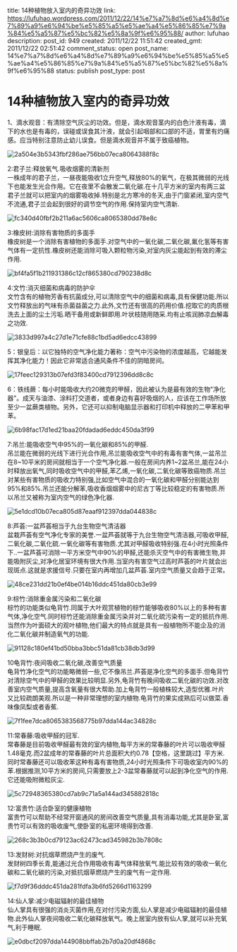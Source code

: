 title: 14种植物放入室内的奇异功效
link: https://lufuhao.wordpress.com/2011/12/22/14%e7%a7%8d%e6%a4%8d%e7%89%a9%e6%94%be%e5%85%a5%e5%ae%a4%e5%86%85%e7%9a%84%e5%a5%87%e5%bc%82%e5%8a%9f%e6%95%88/
author: lufuhao
description: 
post_id: 949
created: 2011/12/22 11:51:42
created_gmt: 2011/12/22 02:51:42
comment_status: open
post_name: 14%e7%a7%8d%e6%a4%8d%e7%89%a9%e6%94%be%e5%85%a5%e5%ae%a4%e5%86%85%e7%9a%84%e5%a5%87%e5%bc%82%e5%8a%9f%e6%95%88
status: publish
post_type: post

# 14种植物放入室内的奇异功效

1、滴水观音：有清除空气灰尘的功效。但是，滴水观音茎内的白色汁液有毒，滴下的水也是有毒的，误碰或误食其汁液，就会引起咽部和口部的不适，胃里有灼痛感。应当特别注意防止幼儿误食。但是滴水观音并不属于致癌植物。

![2a504e3b5343fbf286ae756bb07eca8064388f8c](http://lufuhao.files.wordpress.com/2011/12/2a504e3b5343fbf286ae756bb07eca8064388f8c_thumb.jpg)

2:君子兰:释放氧气.吸收烟雾的清新剂  
一株成年的君子兰，一昼夜能吸收1立升空气,释放80%的氧气，在极其微弱的光线下也能发生光合作用。它在夜里不会散发二氧化碳.在十几平方米的室内有两三盆君子兰就可以把室内的烟雾吸收掉.特别是北方寒冷的冬天,由于门窗紧闭,室内空气不流通,君子兰会起到很好的调节空气的作用.保持室内空气清新. 

![fc340d40fbf2b211a6ac5606ca8065380dd78e8c](http://lufuhao.files.wordpress.com/2011/12/fc340d40fbf2b211a6ac5606ca8065380dd78e8c_thumb.jpg)

3:橡皮树:消除有害物质的多面手  
橡皮树是一个消除有害植物的多面手.对空气中的一氧化碳,二氧化碳,氟化氢等有害气体有一定抗性.橡皮树还能消除可吸入颗粒物污染,对室内灰尘能起到有效的滞尘作用. 

![bf4fa5f1b211931386c12cf865380cd790238d8c](http://lufuhao.files.wordpress.com/2011/12/bf4fa5f1b211931386c12cf865380cd790238d8c_thumb.jpg)

4:文竹:消灭细菌和病毒的防护伞  
文竹含有的植物芳香有抗菌成分,可以清除空气中的细菌和病毒,具有保健功能.所以文竹释放出的气味有杀菌益菌之力.此外,文竹还有很高的药用价值.挖取它的肉质根洗去上面的尘土污垢.晒干备用或新鲜即用.叶状枝随用随采.均有止咳润肺凉血解毒之功效. 

![3833d997a4c27d1e71cfe88c1bd5ad6edcc43899](http://lufuhao.files.wordpress.com/2011/12/3833d997a4c27d1e71cfe88c1bd5ad6edcc43899_thumb.jpg)

5：银皇后：以它独特的空气净化能力著称：空气中污染物的浓度越高，它越能发挥其净化能力！因此它非常适合通风条件不佳的阴暗房间。 

![17feec129313b07efd3f83400cd7912396dd8c8c](http://lufuhao.files.wordpress.com/2011/12/17feec129313b07efd3f83400cd7912396dd8c8c_thumb.jpg)

6：铁线蕨：每小时能吸收大约20微克的甲醛，因此被认为是最有效的生物"净化器"。成天与油漆、涂料打交道者，或者身边有喜好吸烟的人，应该在工作场所放至少一盆蕨类植物。另外，它还可以抑制电脑显示器和打印机中释放的二甲苯和甲苯。 

![6b98fac17d1ed21baa20fdadad6eddc450da3f99](http://lufuhao.files.wordpress.com/2011/12/6b98fac17d1ed21baa20fdadad6eddc450da3f99_thumb.jpg)

7:吊兰:能吸收空气中95%的一氧化碳和85%的甲醛.  
吊兰能在微弱的光线下进行光合作用,吊兰能吸收空气中的有毒有害气体,一盆吊兰在8~10平米的房间就相当于一个空气净化器.一般在房间内养1~2盆吊兰,能在24小时释放出氧气,同时吸收空气中的甲醛,苯乙烯,一氧化碳,二氧化碳等致癌物质.吊兰对某些有害物质的吸收力特别强,比如空气中混合的一氧化碳和甲醛分别能达到95%和85%.吊兰还能分解苯,吸收香烟烟雾中的尼古丁等比较稳定的有害物质.所以吊兰又被称为室内空气的绿色净化器. 

![5e1dcd10b07eca805d87eaaf912397dda044838c](http://lufuhao.files.wordpress.com/2011/12/5e1dcd10b07eca805d87eaaf912397dda044838c_thumb.jpg)

8:芦荟:一盆芦荟相当于九台生物空气清洁器  
盆栽芦荟有空气净化专家的美誉.一盆芦荟就等于九台生物空气清洁器,可吸收甲醛,二氧化碳,二氧化硫.一氧化碳等有害物质.尤其对甲醛吸收特别强.在4小时光照条件下..一盆芦荟可消除一平方米空气中90%的甲醛,还能杀灭空气中的有害微生物,并能吸附灰尘,对净化居室环境有很大作用.当室内有害空气过高时芦荟的叶片就会出现斑点.这就是求援信号.只要在室内再增加几盆芦荟.室内空气质量又会趋于正常。 

![48ce231dd21b0ef4be014b16ddc451da80cb3e99](http://lufuhao.files.wordpress.com/2011/12/48ce231dd21b0ef4be014b16ddc451da80cb3e99_thumb.jpg)

9:棕竹:消除重金属污染和二氧化碳  
棕竹的功能类似龟背竹.同属于大叶观赏植物的棕竹能够吸收80%以上的多种有害气体,净化空气.同时棕竹还能消除重金属污染并对二氧化硫污染有一定的抵抗作用.当然作为叶面硕大的观叶植物,他们最大的特点就是具有一般植物所不能企及的消化二氧化碳并制造氧气的功能. 

![91128c180ef41bd50bba3bbc51da81cb38db3d99](http://lufuhao.files.wordpress.com/2011/12/91128c180ef41bd50bba3bbc51da81cb38db3d99_thumb.jpg)

10龟背竹:夜间吸收二氧化碳,改善空气质量  
龟背竹净化空气的功能略微弱一些,它不像吊兰.芦荟是净化空气的多面手.但龟背竹对清除空气中的甲醛的效果比较明显.另外,龟背竹有晚间吸收二氧化碳的功效.对改善室内空气质量,提高含氧量有很大帮助.加上龟背竹一般植株较大,造型优雅.叶片又比较疏朗美观.所以是一种非常理想的室内植物.龟背竹的果实成熟后可以做菜.香味像凤梨或者香蕉. 

![7f1fee7dca8065383568775b97dda144ac34828c](http://lufuhao.files.wordpress.com/2011/12/7f1fee7dca8065383568775b97dda144ac34828c_thumb.jpg)

11:常春藤:吸收甲醛的冠军.  
常春藤是目前吸收甲醛最有效的室内植物,每平方米的常春藤的叶片可以吸收甲醛1.48毫克.而2盆成年的常春藤的叶片总面积大约0.78【空格，这里跳过】平方米.同时常春藤还可以吸收苯这种有毒有害物质,24小时光照条件下可吸收室内90%的苯.根据推测,10平方米的房间,只需要放上2-3盆常春藤就可以起到净化空气的作用.它还能吸附微粒灰尘. 

![5c72948365380cd7ab9c71a5a144ad345882818c](http://lufuhao.files.wordpress.com/2011/12/5c72948365380cd7ab9c71a5a144ad345882818c_thumb.jpg)

12:富贵竹:适合卧室的健康植物  
富贵竹可以帮助不经常开窗通风的房间改善空气质量,具有消毒功能,尤其是卧室,富贵竹可以有效的吸收废气,使卧室的私密环境得到改善. 

![268c3b3b0cd79123ac62473cad345982b3b7808c](http://lufuhao.files.wordpress.com/2011/12/268c3b3b0cd79123ac62473cad345982b3b7808c_thumb.jpg)

13:发财树:对抗烟草燃烧产生的废气.  
发财树四季长青,能通过光合作用吸收有毒气体释放氧气.能比较有效的吸收一氧化碳和二氧化碳的污染,对抵抗烟草燃烧产生的废气有一定作用. 

![f7d9f36dddc451da281fdfa3b6fd5266d1163299](http://lufuhao.files.wordpress.com/2011/12/f7d9f36dddc451da281fdfa3b6fd5266d1163299_thumb.jpg)

14:仙人掌:减少电磁辐射的最佳植物  
仙人掌具有很强的消炎灭菌作用,在对付污染方面,仙人掌是减少电磁辐射的最佳植物.此外仙人掌夜间吸收二氧化碳释放氧气。晚上居室内放有仙人掌,就可以补充氧气,利于睡眠. 

![e0dbcf2097dda144908bbffab2b7d0a20df4868c](http://lufuhao.files.wordpress.com/2011/12/e0dbcf2097dda144908bbffab2b7d0a20df4868c_thumb.jpg)